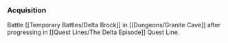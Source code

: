 ### Acquisition
Battle [[Temporary Battles/Delta Brock]] in [[Dungeons/Granite Cave]] after progressing in [[Quest Lines/The Delta Episode]] Quest Line.